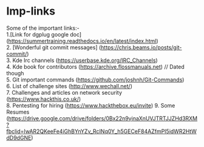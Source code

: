 # Imp-links
Some  of the important links:-<br>
1.[Link for dgplug google doc]
(https://summertraining.readthedocs.io/en/latest/index.html)<br>
2. [Wonderful git commit messages]
(https://chris.beams.io/posts/git-commit/)<br>
3. Kde Irc channels
(https://userbase.kde.org/IRC_Channels)<br>
4. Kde book for contributors
(https://archive.flossmanuals.net) // Dated  though<br>
5. Git important commands
(https://github.com/joshnh/Git-Commands)<br>
6. List of challenge sites
(http://www.wechall.net/)<br>
7. Challenges and articles on network security
(https://www.hackthis.co.uk/)<br>
8. Pentesting for hiring
(https://www.hackthebox.eu/invite)
9. Some Resumes
(https://drive.google.com/drive/folders/0Bx22n9vjnaXnUVJTRTJJZHd3RXM?fbclid=IwAR2QKeeFe4iGhBYnYZv_RcINq0Y_h5GECeF84AZfmPI5idWR2HtWdD9dGNE)
